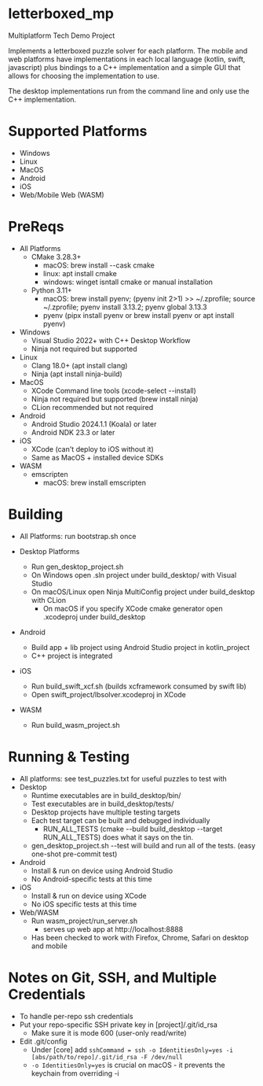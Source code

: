 # letterboxed_mp

Multiplatform Tech Demo Project

Implements a letterboxed puzzle solver for each platform.
The mobile and web platforms have implementations in each local language (kotlin, swift, javascript) plus bindings to a C++ implementation and a simple GUI that allows for choosing the implementation to use.

The desktop implementations run from the command line and only use the C++ implementation.

Supported Platforms
===================
* Windows
* Linux
* MacOS
* Android
* iOS
* Web/Mobile Web (WASM)

PreReqs
=======
* All Platforms
    * CMake 3.28.3+
      * macOS: brew install --cask cmake
      * linux: apt install cmake
      * windows: winget isntall cmake or manual installation
  * Python 3.11+ 
      * macOS: brew install pyenv; (pyenv init 2>1) >> ~/.zprofile; source ~/.zprofile; pyenv install 3.13.2; pyenv global 3.13.3
      * pyenv (pipx install pyenv or brew install pyenv or apt install pyenv)
* Windows
    * Visual Studio 2022+ with C++ Desktop Workflow
    * Ninja not required but supported
* Linux
    * Clang 18.0+ (apt install clang)
    * Ninja (apt install ninja-build)
* MacOS
    * XCode Command line tools (xcode-select --install)
    * Ninja not required but supported (brew install ninja)
    * CLion recommended but not required
* Android
    * Android Studio 2024.1.1 (Koala) or later
    * Android NDK 23.3 or later
* iOS
    * XCode (can't deploy to iOS without it)
    * Same as MacOS + installed device SDKs
* WASM
    * emscripten
      * macOS: brew install emscripten 

Building
========
* All Platforms: run bootstrap.sh once
* Desktop Platforms
    * Run gen_desktop_project.sh
    * On Windows open .sln project under build_desktop/ with Visual Studio
    * On macOS/Linux open Ninja MultiConfig project under build_desktop with CLion
      * On macOS if you specify XCode cmake generator open .xcodeproj under build_desktop

* Android
    * Build app + lib project using Android Studio project in kotlin_project
    * C++ project is integrated
* iOS
    * Run build_swift_xcf.sh (builds xcframework consumed by swift lib)
    * Open swift_project/lbsolver.xcodeproj in XCode
* WASM
    * Run build_wasm_project.sh

Running & Testing
==================
* All platforms: see test_puzzles.txt for useful puzzles to test with
* Desktop
  * Runtime executables are in build_desktop/bin/
  * Test executables are in build_desktop/tests/
  * Desktop projects have multiple testing targets
  * Each test target can be built and debugged individually
    * RUN_ALL_TESTS (cmake --build build_desktop --target RUN_ALL_TESTS) does what it says on the tin.
  * gen_desktop_project.sh --test will build and run all of the tests. (easy one-shot pre-commit test)
* Android
  * Install & run on device using Android Studio
  * No Android-specific tests at this time
* iOS
  * Install & run on device using XCode
  * No iOS specific tests at this time
* Web/WASM
  * Run wasm_project/run_server.sh
    * serves up web app at http://localhost:8888
  * Has been checked to work with Firefox, Chrome, Safari on desktop and mobile

Notes on Git, SSH, and Multiple Credentials
============================================
* To handle per-repo ssh credentials
* Put your repo-specific SSH private key in [project]/.git/id_rsa
  * Make sure it is mode 600 (user-only read/write)
* Edit .git/config
  * Under [core] add ```sshCommand = ssh -o IdentitiesOnly=yes -i [abs/path/to/repo]/.git/id_rsa -F /dev/null```
  * ```-o IdentitiesOnly=yes``` is crucial on macOS - it prevents the keychain from overriding -i

